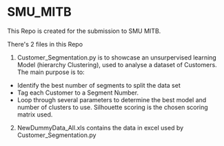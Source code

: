 # SMU_MITB

This Repo is created for the submission to SMU MITB.

There's 2 files in this Repo
1. Customer_Segmentation.py is to showcase an unsurpervised learning Model (hierarchy Clustering), used to analyse a dataset of Customers.
The main purpose is to:
  * Identify the best number of segments to split the data set
  * Tag each Customer to a Segment Number.
  * Loop through several parameters to determine the best model and number of clusters to use. Silhouette scoring is the chosen scoring  matrix used.

2. NewDummyData_All.xls contains the data in excel used by Customer_Segmentation.py
